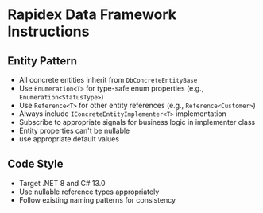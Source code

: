# Rapidex Data Framework Instructions

## Entity Pattern
- All concrete entities inherit from `DbConcreteEntityBase`
- Use `Enumeration<T>` for type-safe enum properties (e.g., `Enumeration<StatusType>`)
- Use `Reference<T>` for other entity references (e.g., `Reference<Customer>`)
- Always include `IConcreteEntityImplementer<T>` implementation
- Subscribe to appropriate signals for business logic in implementer class
- Entity properties can't be nullable 
- use appropriate default values

## Code Style
- Target .NET 8 and C# 13.0
- Use nullable reference types appropriately
- Follow existing naming patterns for consistency